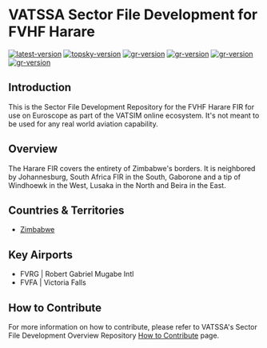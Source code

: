 # VATSSA Sector File Development for FVHF Harare

[![latest-version](https://img.shields.io/github/v/release/VATSIM-SSA/sectorfile-gvsc?include_prereleases)](https://github.com/vatssa/sectorfile-gvsc/releases) [![topsky-version](https://img.shields.io/badge/TopSky-2.4.1-blue.svg)](https://forum.vatsim-scandinavia.org/t/topsky)
[![gr-version](https://img.shields.io/badge/Ground%20Radar-1.5-blue.svg)](https://forum.vatsim-scandinavia.org/t/ground-radar) [![gr-version](https://img.shields.io/badge/PushbackFlorian-1.1.0-blue.svg)](https://github.com/MorpheusXAUT/PushbackFlorian) [![gr-version](https://img.shields.io/badge/vCH-0.8.4-blue.svg)](https://github.com/DrFreas/VCH) [![gr-version](https://img.shields.io/badge/vFPC-2.1.1-blue.svg)](https://github.com/hpeter2/VFPC)

## Introduction

This is the Sector File Development Repository for the FVHF Harare FIR for use on Euroscope as part of the VATSIM online ecosystem. It's not meant to be used for any real world aviation capability.

## Overview

The Harare FIR covers the entirety of Zimbabwe's borders. It is neighbored by Johannesburg, South Africa FIR in the South, Gaborone and a tip of Windhoewk in the West, Lusaka in the North and Beira in the East.

## Countries & Territories

- [Zimbabwe](https://eaip.vatssa.com/zimbabwe)

## Key Airports

- FVRG | Robert Gabriel Mugabe Intl
- FVFA | Victoria Falls

## How to Contribute

For more information on how to contribute, please refer to VATSSA's Sector File Development Overview Repository [How to Contribute](https://github.com/VATSIM-SSA/sectorfile-overview/wiki/How-to-Contribute) page.
